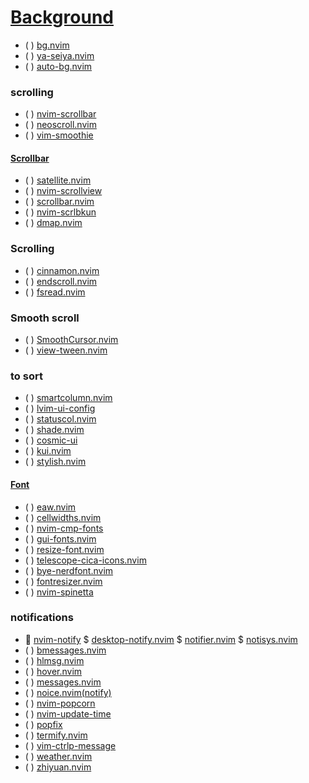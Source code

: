 # [Background](https://yutkat.github.io/my-neovim-pluginlist/#background)

* ( ) [bg.nvim](https://github.com/typicode/bg.nvim)
* ( ) [ya-seiya.nvim](https://github.com/orumin/ya-seiya.nvim)
* ( ) [auto-bg.nvim](https://github.com/wangl-cc/auto-bg.nvim)

### scrolling

* ( ) [nvim-scrollbar](https://github.com/petertriho/nvim-scrollbar)
* ( ) [neoscroll.nvim](https://github.com/karb94/neoscroll.nvim)
* ( ) [vim-smoothie](https://github.com/psliwka/vim-smoothie)

#### [Scrollbar](https://yutkat.github.io/my-neovim-pluginlist/#scrollbar)

* ( ) [satellite.nvim](https://github.com/lewis6991/satellite.nvim)
* ( ) [nvim-scrollview](https://github.com/dstein64/nvim-scrollview)
* ( ) [scrollbar.nvim](https://github.com/Xuyuanp/scrollbar.nvim)
* ( ) [nvim-scrlbkun](https://github.com/kensyo/nvim-scrlbkun)
* ( ) [dmap.nvim](https://github.com/doums/dmap.nvim)

### Scrolling

* ( ) [cinnamon.nvim](https://github.com/declancm/cinnamon.nvim)
* ( ) [endscroll.nvim](https://github.com/plax-00/endscroll.nvim)
* ( ) [fsread.nvim](https://github.com/nullchilly/fsread.nvim)

### Smooth scroll

* ( ) [SmoothCursor.nvim](https://github.com/gen740/SmoothCursor.nvim)
* ( ) [view-tween.nvim](https://github.com/sindrets/view-tween.nvim)

### to sort

* ( ) [smartcolumn.nvim](https://github.com/m4xshen/smartcolumn.nvim)
* ( ) [lvim-ui-config](https://github.com/lvim-tech/lvim-ui-config)
* ( ) [statuscol.nvim](https://github.com/luukvbaal/statuscol.nvim)
* ( ) [shade.nvim](https://github.com/sunjon/shade.nvim)
* ( ) [cosmic-ui](https://github.com/CosmicNvim/cosmic-ui)
* ( ) [kui.nvim](https://github.com/romgrk/kui.nvim)
* ( ) [stylish.nvim](https://github.com/sunjon/stylish.nvim)
 #### [Font](https://yutkat.github.io/my-neovim-pluginlist/#font)
* ( ) [eaw.nvim](https://github.com/delphinus/eaw.nvim)
* ( ) [cellwidths.nvim](https://github.com/delphinus/cellwidths.nvim)
* ( ) [nvim-cmp-fonts](https://github.com/amarakon/nvim-cmp-fonts)
* ( ) [gui-fonts.nvim](https://github.com/NycRat/gui-fonts.nvim)
* ( ) [resize-font.nvim](https://github.com/allvpv/resize-font.nvim)
* ( ) [telescope-cica-icons.nvim](https://github.com/tetzng/telescope-cica-icons.nvim)
* ( ) [bye-nerdfont.nvim](https://github.com/dullmode/bye-nerdfont.nvim)
* ( ) [fontresizer.nvim](https://github.com/abcdefg233/fontresizer.nvim)
* ( ) [nvim-spinetta](https://github.com/javio7/nvim-spinetta)

### notifications

*  [nvim-notify](https://github.com/rcarriga/nvim-notify)
$ [desktop-notify.nvim](https://github.com/simrat39/desktop-notify.nvim)
$ [notifier.nvim](https://github.com/vigoux/notifier.nvim)
$ [notisys.nvim](https://github.com/phaazon/notisys.nvim)
* ( ) [bmessages.nvim](https://github.com/ariel-frischer/bmessages.nvim)
* ( ) [hlmsg.nvim](https://github.com/notomo/hlmsg.nvim)
* ( ) [hover.nvim](https://github.com/lewis6991/hover.nvim)
* ( ) [messages.nvim](https://github.com/AckslD/messages.nvim)
* ( ) [noice.nvim(notify)](https://github.com/folke/noice.nvim)
* ( ) [nvim-popcorn](https://github.com/javio7/nvim-popcorn)
* ( ) [nvim-update-time](https://github.com/StonyBoy/nvim-update-time)
* ( ) [popfix](https://github.com/RishabhRD/popfix)
* ( ) [termify.nvim](https://github.com/dgyurov/termify.nvim)
* ( ) [vim-ctrlp-message](https://github.com/wsdjeg/vim-ctrlp-message)
* ( ) [weather.nvim](https://github.com/ellisonleao/weather.nvim)
* ( ) [zhiyuan.nvim](https://github.com/haolian9/zhiyuan.nvim)
